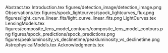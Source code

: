 Abstract.tex
Introduction.tex
figures/detection_image/detection_image.png
Observations.tex
figures/spock_lightcurves/spock_lightcurves_flux.png
figures/light_curve_linear_fits/light_curve_linear_fits.png
LightCurves.tex
LensingModels.tex
figures/composite_lens_model_contours/composite_lens_model_contours.png
figures/spock_predictions/spock_predictions.png
figures/peakluminosity_vs_declinetime/peakluminosity_vs_declinetime.png
AstrophysicalModels.tex
Acknowledgments.tex

  